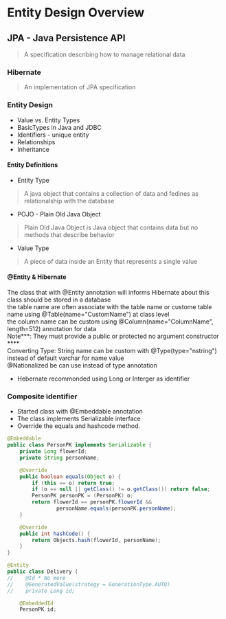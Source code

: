 # Entity Design Overview

## JPA - Java Persistence API
> A specification describing how to manage relational data

### Hibernate
> An implementation of JPA specification

### Entity Design
- Value vs. Entity Types
- BasicTypes in Java and JDBC
- Identifiers - unique entity
- Relationships
- Inheritance

#### Entity Definitions
- Entity Type
> A java object that contains a collection of data and fedines as relationalship with the database

- POJO - Plain Old Java Object
> Plain Old Java Object is Java object that contains data but no methods that describe behavior

- Value Type
> A piece of data inside an Entity that represents a single value

#### @Entity & Hibernate
The class that with @Entity annotation will informs Hibernate about this class should be stored in a database <br>
the table name are often associate with the table name or custome table name using @Table(name="CustomName") at class level <br>
the column name can be custom using @Column(name="ColumnName", length=512) annotation for data  <br>
Note***: They must provide a public or protected no argument constructor **** <br>
Converting Type: String name can be custom with @Type(type="nstring") instead of default varchar for name value <br>
@Nationalized be can use instead of type annotation <br>

- Hebernate recommonded using Long or Interger as identifier

### Composite identifier
- Started class with @Embeddable annotation
- The class implements Serializable interface
- Override the equals and hashcode method. 
```java
@Embeddable
public class PersonPK implements Serializable {
    private Long flowerId;
    private String personName;

    @Override
    public boolean equals(Object o) {
        if (this == o) return true;
        if (o == null || getClass() != o.getClass()) return false;
        PersonPK personPK = (PersonPK) o;
        return flowerId == personPK.flowerId &&
                personName.equals(personPK.personName);
    }

    @Override
    public int hashCode() {
        return Objects.hash(flowerId, personName);
    }
}
```
```java
@Entity
public class Delivery {
//    @Id * No more 
//    @GeneratedValue(strategy = GenerationType.AUTO)
//    private Long id;

    @EmbeddedId
    PersonPK id;
```





